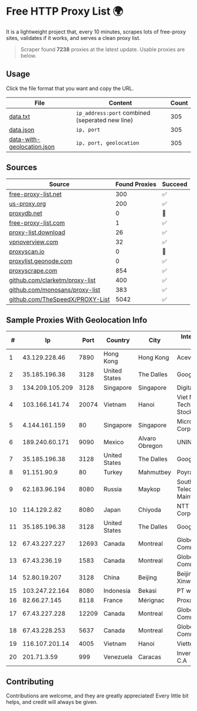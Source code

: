 
# Free HTTP Proxy List 🌍

It is a lightweight project that, every 10 minutes, scrapes lots of free-proxy sites, validates if it works, and serves a clean proxy list.


> Scraper found **7238** proxies at the latest update. Usable proxies are below.

## Usage

Click the file format that you want and copy the URL.


|File|Content|Count|
|----|-------|-----|
|[data.txt](https://raw.githubusercontent.com/themiralay/Proxy-List-World/master/data.txt)|`ip_address:port` combined (seperated new line)|305|
|[data.json](https://raw.githubusercontent.com/themiralay/Proxy-List-World/master/data.json)|`ip, port`|305|
|[data-with-geolocation.json](https://raw.githubusercontent.com/themiralay/Proxy-List-World/master/data-with-geolocation.json)|`ip, port, geolocation`|305|

## Sources

|Source|Found Proxies|Succeed|
|------|-------------|-------|
|[free-proxy-list.net](https://free-proxy-list.net)|300|✅|
|[us-proxy.org](https://www.us-proxy.org)|200|✅|
|[proxydb.net](http://proxydb.net)|0|🚫|
|[free-proxy-list.com](https://free-proxy-list.com/?page=&port=&type%5B%5D=http&type%5B%5D=https&up_time=0&search=Search)|1|✅|
|[proxy-list.download](https://www.proxy-list.download/HTTP)|26|✅|
|[vpnoverview.com](https://vpnoverview.com/privacy/anonymous-browsing/free-proxy-servers)|32|✅|
|[proxyscan.io](https://www.proxyscan.io)|0|🚫|
|[proxylist.geonode.com](https://proxylist.geonode.com/api/proxy-list?limit=300&page=1&sort_by=lastChecked&sort_type=desc&protocols=http,https)|0|✅|
|[proxyscrape.com](https://api.proxyscrape.com/v2/?request=displayproxies&protocol=http&timeout=10000&country=all&ssl=all&anonymity=all)|854|✅|
|[github.com/clarketm/proxy-list](https://raw.githubusercontent.com/clarketm/proxy-list/master/proxy-list-raw.txt)|400|✅|
|[github.com/monosans/proxy-list](https://raw.githubusercontent.com/monosans/proxy-list/main/proxies/http.txt)|383|✅|
|[github.com/TheSpeedX/PROXY-List](https://raw.githubusercontent.com/TheSpeedX/PROXY-List/master/http.txt)|5042|✅|


## Sample Proxies With Geolocation Info

|#|Ip|Port|Country|City|Internet Service Provider|
|-|--|----|-------|----|-------------------------|
|1|43.129.228.46|7890|Hong Kong|Hong Kong|Aceville Pte.ltd|
|2|35.185.196.38|3128|United States|The Dalles|Google LLC|
|3|134.209.105.209|3128|Singapore|Singapore|DigitalOcean, LLC|
|4|103.166.141.74|20074|Vietnam|Hanoi|Viet NAM Cloud Technology Joint Stock Company|
|5|4.144.161.159|80|Singapore|Singapore|Microsoft Corporation|
|6|189.240.60.171|9090|Mexico|Alvaro Obregon|UNINET|
|7|35.185.196.38|3128|United States|The Dalles|Google LLC|
|8|91.151.90.9|80|Turkey|Mahmutbey|Poyraz Hosting|
|9|62.183.96.194|8080|Russia|Maykop|Southen Telecommunication Maintainer|
|10|114.129.2.82|8080|Japan|Chiyoda|NTT SmartConnect Corporation|
|11|35.185.196.38|3128|United States|The Dalles|Google LLC|
|12|67.43.227.227|12693|Canada|Montreal|GloboTech Communications|
|13|67.43.236.19|1583|Canada|Montreal|GloboTech Communications|
|14|52.80.19.207|3128|China|Beijing|Beijing Guanghuan Xinwang Digital|
|15|103.247.22.164|8080|Indonesia|Bekasi|PT wifian Solution|
|16|82.66.27.145|8118|France|Mérignac|Proxad / Free SAS|
|17|67.43.227.228|12209|Canada|Montreal|GloboTech Communications|
|18|67.43.228.253|5637|Canada|Montreal|GloboTech Communications|
|19|116.107.201.14|4005|Vietnam|Hanoi|Viettel Corporation|
|20|201.71.3.59|999|Venezuela|Caracas|Inversiones Rdn3 C.A|



## Contributing

Contributions are welcome, and they are greatly appreciated! Every
little bit helps, and credit will always be given.

